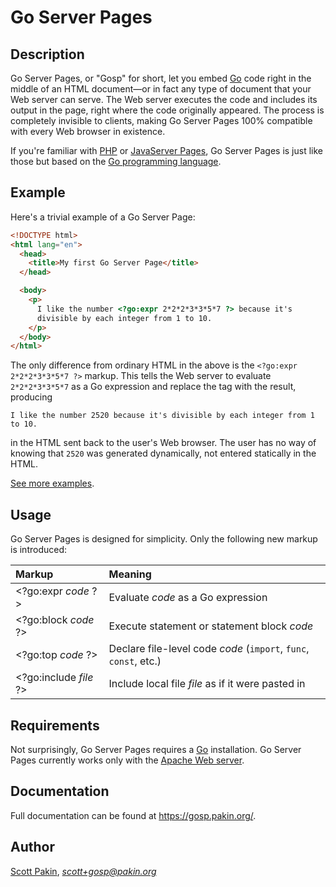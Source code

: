 Go Server Pages
===============

Description
-----------

Go Server Pages, or "Gosp" for short, let you embed [Go](https://golang.org/) code right in the middle of an HTML document—or in fact any type of document that your Web server can serve.  The Web server executes the code and includes its output in the page, right where the code originally appeared.  The process is completely invisible to clients, making Go Server Pages 100% compatible with every Web browser in existence.

If you're familiar with [PHP](https://www.php.net/) or [JavaServer Pages](https://en.wikipedia.org/wiki/JavaServer_Pages), Go Server Pages is just like those but based on the [Go programming language](https://golang.org/).

Example
-------

Here's a trivial example of a Go Server Page:

```html
<!DOCTYPE html>
<html lang="en">
  <head>
    <title>My first Go Server Page</title>
  </head>

  <body>
    <p>
      I like the number <?go:expr 2*2*2*3*3*5*7 ?> because it's
      divisible by each integer from 1 to 10.
    </p>
  </body>
</html>
```

The only difference from ordinary HTML in the above is the `<?go:expr 2*2*2*3*3*5*7 ?>` markup.  This tells the Web server to evaluate `2*2*2*3*3*5*7` as a Go expression and replace the tag with the result, producing

    I like the number 2520 because it's divisible by each integer from 1 to 10.

in the HTML sent back to the user's Web browser.  The user has no way of knowing that `2520` was generated dynamically, not entered statically in the HTML.

[See more examples](examples).

Usage
-----

Go Server Pages is designed for simplicity.  Only the following new markup is introduced:

| Markup                       | Meaning                                     |
| :--------------------------- | :------------------------------------------ |
| &lt;?go:expr *code* ?&gt;    | Evaluate *code* as a Go expression          |
| &lt;?go:block *code* ?&gt;   | Execute statement or statement block *code* |
| &lt;?go:top *code* ?&gt;     | Declare file-level code *code* (`import`, `func`, `const`, etc.) |
| &lt;?go:include *file* ?&gt; | Include local file *file* as if it were pasted in |

Requirements
------------

Not surprisingly, Go Server Pages requires a [Go](https://golang.org/) installation.  Go Server Pages currently works only with the [Apache Web server](http://httpd.apache.org/).

Documentation
-------------

Full documentation can be found at https://gosp.pakin.org/.

Author
------

[Scott Pakin](http://www.pakin.org/~scott/), *scott+gosp@pakin.org*
